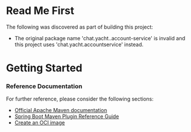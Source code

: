 # Read Me First
The following was discovered as part of building this project:

* The original package name 'chat.yacht..account-service' is invalid and this project uses 'chat.yacht.accountservice' instead.

# Getting Started

### Reference Documentation
For further reference, please consider the following sections:

* [Official Apache Maven documentation](https://maven.apache.org/guides/index.html)
* [Spring Boot Maven Plugin Reference Guide](https://docs.spring.io/spring-boot/docs/2.3.10.RELEASE/maven-plugin/reference/html/)
* [Create an OCI image](https://docs.spring.io/spring-boot/docs/2.3.10.RELEASE/maven-plugin/reference/html/#build-image)

